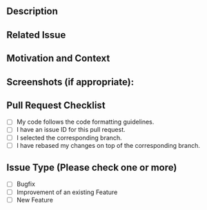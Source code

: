 ## Description
<!--
Please check the following steps to submit your pull request. If you have any questions please read the contribution guide available at https://go.invoiceplane.com/contribguide or join the community forums or the Slack channel.
You can check items by changing `[ ]` to `[x]`.
If you can't check all checklist items please add `[WIP]` in front of your title.
Remove this first paragraph but please keep the following checklist even if it's incomplete.
-->

## Related Issue
<!--- Please make sure there's an accomanying issue in the issues list -->
<!--- Please try and link to an accompanying thread on the forums, if there is one -->

## Motivation and Context
<!--- Why would you like this change? Does it solve a provlem or is it an improvement? -->
<!--- If it fixes an open issue, please link to the issue here. -->

## Screenshots (if appropriate):

## Pull Request Checklist

  * [ ] My code follows the code formatting guidelines.
  * [ ] I have an issue ID for this pull request.
  * [ ] I selected the corresponding branch.
  * [ ] I have rebased my changes on top of the corresponding branch.

## Issue Type (Please check one or more)

  * [ ] Bugfix
  * [ ] Improvement of an existing Feature
  * [ ] New Feature

